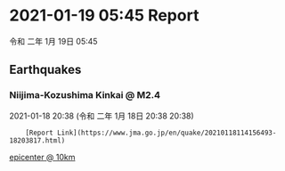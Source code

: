 # 2021-01-19 05:45 Report
令和 二年 1月 19日 05:45

## Earthquakes
### Niijima-Kozushima Kinkai @ M2.4
2021-01-18 20:38 (令和 二年 1月 18日 20:38 20:38)
  
        [Report Link](https://www.jma.go.jp/en/quake/20210118114156493-18203817.html)  
[epicenter @ 10km](https://www.google.com/maps/place/34°30'00%22+139°12'00%22/@34.5,139.2,17z/data=!3m1!4b1!4m5!3m4!1s0x0:0x0!8m2!3d34.5!4d139.2)
